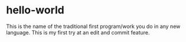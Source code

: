 # hello-world
This is the name of the traditional first program/work you do in any new language.
This is my first try at an edit and commit feature.
